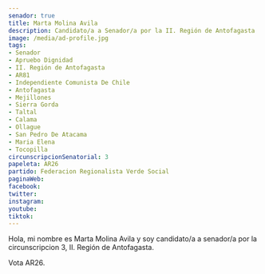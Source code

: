 ```yaml
---
senador: true
title: Marta Molina Avila
description: Candidato/a a Senador/a por la II. Región de Antofagasta
image: /media/ad-profile.jpg
tags:
- Senador
- Apruebo Dignidad
- II. Región de Antofagasta
- AR81
- Independiente Comunista De Chile
- Antofagasta
- Mejillones
- Sierra Gorda
- Taltal
- Calama
- Ollague
- San Pedro De Atacama
- Maria Elena
- Tocopilla
circunscripcionSenatorial: 3
papeleta: AR26
partido: Federacion Regionalista Verde Social
paginaWeb:
facebook:
twitter:
instagram:
youtube:
tiktok:
---
```

Hola, mi nombre es Marta Molina Avila y soy candidato/a a senador/a por la circunscripcion 3, II. Región de Antofagasta.

Vota AR26.

